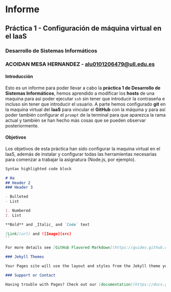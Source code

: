 # Informe
## Práctica 1 - Configuración de máquina virtual en el IaaS
### Desarrollo de Sistemas Informáticos
### ACOIDAN MESA HERNANDEZ - alu0101206479@ull.edu.es

#### Introducción

Esto es un informe para poder llevar a cabo la **práctica 1 de Desarrollo de Sistemas Informáticos**, hemos aprendido a modificar los **hosts** de una maquina para así poder ejecutar `ssh` sin tener que introducir la contraseña e incluso sin tener que introducir el usuario. A parte hemos configurado **git** en la maquina virtual del **IaaS** para vincular el **GitHub** con la máquina y para así poder también configurar el `prompt` de la terminal para que aparezca la rama actual y también se han hecho más cosas que se pueden observar posteriormente.

#### Objetivos

Los objetivos de esta práctica han sido configurar la maquina virtual en el IaaS, además de instalar y configurar todas las herramientas necesarias para comenzar a trabajar la asignatura (Node.js, por ejemplo).


```markdown
Syntax highlighted code block

# Ha
## Header 2
### Header 3

- Bulleted
- List

1. Numbered
2. List

**Bold** and _Italic_ and `Code` text

[Link](url) and ![Image](src)
``

For more details see [GitHub Flavored Markdown](https://guides.github.com/features/mastering-markdown/).

### Jekyll Themes

Your Pages site will use the layout and styles from the Jekyll theme you have selected in your [repository settings](https://github.com/ULL-ESIT-INF-DSI-2021/ull-esit-inf-dsi-20-21-prct01-iaas-alu0101206479/settings). The name of this theme is saved in the Jekyll `_config.yml` configuration file.

### Support or Contact

Having trouble with Pages? Check out our [documentation](https://docs.github.com/categories/github-pages-basics/) or [contact support](https://support.github.com/contact) and we’ll help you sort it out.
